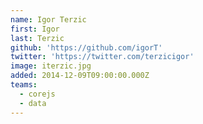 ```yaml
---
name: Igor Terzic
first: Igor
last: Terzic
github: 'https://github.com/igorT'
twitter: 'https://twitter.com/terzicigor'
image: iterzic.jpg
added: 2014-12-09T09:00:00.000Z
teams:
  - corejs
  - data
---
```

